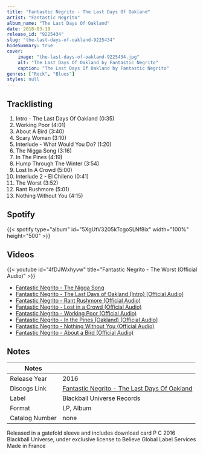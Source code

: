 ```yaml
---
title: "Fantastic Negrito - The Last Days Of Oakland"
artist: "Fantastic Negrito"
album_name: "The Last Days Of Oakland"
date: 2018-03-19
release_id: "9225434"
slug: "the-last-days-of-oakland-9225434"
hideSummary: true
cover:
    image: "the-last-days-of-oakland-9225434.jpg"
    alt: "The Last Days Of Oakland by Fantastic Negrito"
    caption: "The Last Days Of Oakland by Fantastic Negrito"
genres: ["Rock", "Blues"]
styles: null
---
```

## Tracklisting
1. Intro - The Last Days Of Oakland (0:35)
2. Working Poor (4:01)
3. About A Bird (3:40)
4. Scary Woman (3:10)
5. Interlude - What Would You Do? (1:20)
6. The Nigga Song (3:16)
7. In The Pines (4:19)
8. Hump Through The Winter (3:54)
9. Lost In A Crowd (5:00)
10. Interlude 2 - El Chileno (0:41)
11. The Worst (3:52)
12. Rant Rushmore (5:01)
13. Nothing Without You (4:15)
## Spotify
{{< spotify type="album" id="5XgUtV3205kTcgoSLNf8ix" width="100%" height="500" >}}

## Videos
{{< youtube id="4fDJlWxhyvw" title="Fantastic Negrito - The Worst (Official Audio)" >}}
- [Fantastic Negrito - The Nigga Song](https://www.youtube.com/watch?v=yZn8NnCIX_s)
- [Fantastic Negrito - The Last Days of Oakland (Intro) [Official Audio]](https://www.youtube.com/watch?v=GMsMhI4P4Nw)
- [Fantastic Negrito - Rant Rushmore (Official Audio)](https://www.youtube.com/watch?v=X9cIYWdL8EI)
- [Fantastic Negrito - Lost in a Crowd (Official Audio)](https://www.youtube.com/watch?v=U4krMJ2lymk)
- [Fantastic Negrito - Working Poor (Official Audio)](https://www.youtube.com/watch?v=C-8D55x83SU)
- [Fantastic Negrito - In the Pines (Oakland) [Official Audio]](https://www.youtube.com/watch?v=dBarS2VUqXc)
- [Fantastic Negrito - Nothing Without You (Official Audio)](https://www.youtube.com/watch?v=e-W98ao9e-I)
- [Fantastic Negrito - About a Bird (Official Audio)](https://www.youtube.com/watch?v=m6UH2--6rWc)

## Notes
| Notes          |             |
| ---------------| ----------- |
| Release Year   | 2016 |
| Discogs Link   | [Fantastic Negrito - The Last Days Of Oakland](https://www.discogs.com/release/9225434-Fantastic-Negrito-The-Last-Days-Of-Oakland) |
| Label          | Blackball Universe Records |
| Format         | LP, Album |
| Catalog Number | none |

Released in a gatefold sleeve and includes download card P C 2016 Blackball Universe, under exclusive license to Believe Global Label Services  Made in France
